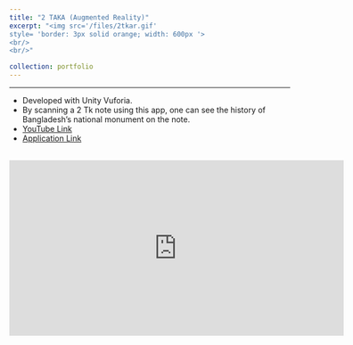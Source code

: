 ```yaml
---
title: "2 TAKA (Augmented Reality)"
excerpt: "<img src='/files/2tkar.gif'
style= 'border: 3px solid orange; width: 600px '>
<br/>
<br/>"

collection: portfolio
---
```

<hr>

* Developed with Unity Vuforia.
* By scanning a 2 Tk note using this app, one can see the history of Bangladesh’s national monument
on the note.
* [YouTube Link](https://www.youtube.com/watch?v=-WmzkS-uOx4)
* [Application Link](https://www.dropbox.com/sh/lzucp3us9s5447z/AADwpY19iCYPWluO8LXOsKOta?dl=0)
<br/>
<iframe width="600" height="315" src="https://www.youtube.com/embed/-WmzkS-uOx4" frameborder="0" allow="accelerometer; autoplay; clipboard-write; encrypted-media; gyroscope; picture-in-picture" allowfullscreen></iframe>

